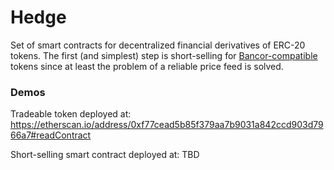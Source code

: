 # Hedge

Set of smart contracts for decentralized financial derivatives of ERC-20 tokens.
The first (and simplest) step is short-selling for [Bancor-compatible](https://github.com/bancorprotocol/contracts/blob/master/solidity/contracts/SmartToken.sol) tokens since at least the problem of a reliable price feed is solved.

### Demos

Tradeable token deployed at: https://etherscan.io/address/0xf77cead5b85f379aa7b9031a842ccd903d7966a7#readContract

Short-selling smart contract deployed at: TBD
